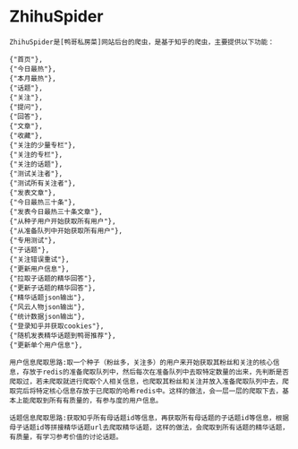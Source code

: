 # ZhihuSpider

	ZhihuSpider是[鸭哥私房菜]网站后台的爬虫，是基于知乎的爬虫，主要提供以下功能：

	{"首页"},
	{"今日最热"},
	{"本月最热"},
	{"话题"},
	{"关注"},
	{"提问"},
	{"回答"},
	{"文章"},
	{"收藏"},
	{"关注的少量专栏"},
	{"关注的专栏"},
	{"关注的话题"},
	{"测试关注者"},
	{"测试所有关注者"},
	{"发表文章"},
	{"今日最热三十条"},
	{"发表今日最热三十条文章"},
	{"从种子用户开始获取所有用户"},
	{"从准备队列中开始获取所有用户"},
	{"专用测试"},
	{"子话题"},
	{"关注错误重试"},
	{"更新用户信息"},
	{"拉取子话题的精华回答"},
	{"更新子话题的精华回答"},
	{"精华话题json输出"},
	{"风云人物json输出"},
	{"统计数据json输出"},
	{"登录知乎并获取cookies"},
	{"随机发表精华话题到鸭哥推荐"},
	{"更新单个用户信息"},

	用户信息爬取思路:取一个种子（粉丝多，关注多）的用户来开始获取其粉丝和关注的核心信息，存放于redis的准备爬取队列中，然后每次在准备队列中去取特定数量的出来，先判断是否爬取过，若未爬取就进行爬取个人相关信息，也爬取其粉丝和关注并放入准备爬取队列中去，爬取完后将特定核心信息存放于已爬取的哈希redis中。这样的做法，会一层一层的爬取下去，基本上能爬取到所有有质量的，有参与度的用户信息。

	话题信息爬取思路:获取知乎所有母话题id等信息，再获取所有母话题的子话题id等信息，根据母子话题id等拼接精华话题url去爬取精华话题，这样的做法，会爬取到所有话题的精华话题，有质量，有学习参考价值的讨论话题。

	
